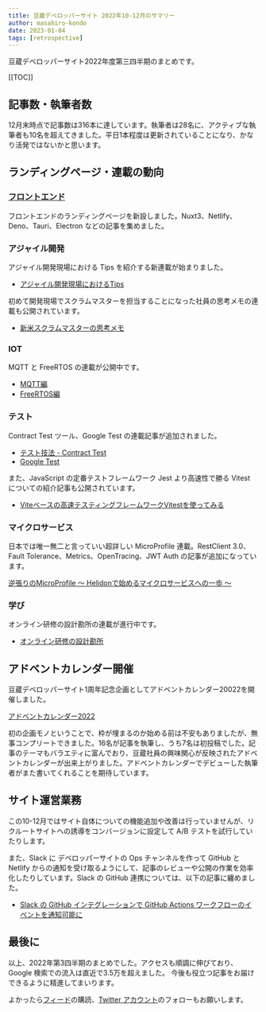 ```yaml
---
title: 豆蔵デベロッパーサイト 2022年10-12月のサマリー
author: masahiro-kondo
date: 2023-01-04
tags: [retrospective]
---
```

豆蔵デベロッパーサイト2022年度第三四半期のまとめです。

[[TOC]]

## 記事数・執筆者数
12月末時点で記事数は316本に達しています。執筆者は28名に、アクティブな執筆者も10名を超えてきました。平日1本程度は更新されていることになり、かなり活発ではないかと思います。

## ランディングページ・連載の動向

### [フロントエンド](/frontend/)
フロントエンドのランディングページを新設しました。Nuxt3、Netlify、Deno、Tauri、Electron などの記事を集めました。

### アジャイル開発
アジャイル開発現場における Tips を紹介する新連載が始まりました。

- [アジャイル開発現場におけるTips](/agile/#アジャイル開発現場におけるtips)

初めて開発現場でスクラムマスターを担当することになった社員の思考メモの連載も公開されています。

- [新米スクラムマスターの思考メモ](/agile/#新米スクラムマスターの思考メモ)

### IOT
MQTT と FreeRTOS の連載が公開中です。

- [MQTT編](/iot/#mqtt編)
- [FreeRTOS編](/iot/#freertos編)

### テスト
Contract Test ツール、Google Test の連載記事が追加されました。

- [テスト技法 - Contract Test](/testing/#テスト技法---contract-test)
- [Google Test](/testing/#google-test)

また、JavaScript の定番テストフレームワーク Jest より高速性で勝る Vitest についての紹介記事も公開されています。

- [Viteベースの高速テスティングフレームワークVitestを使ってみる](/blogs/2022/12/28/vitest-intro/)

### マイクロサービス
日本では唯一無二と言っていい超詳しい MicroProfile 連載。RestClient 3.0、Fault Tolerance、Metrics、OpenTracing、JWT Auth の記事が追加になっています。

[逆張りのMicroProfile ～ Helidonで始めるマイクロサービスへの一歩 ～](/msa/#逆張りのmicroprofile-～-helidonで始めるマイクロサービスへの一歩-～)

### 学び
オンライン研修の設計勘所の連載が進行中です。

- [オンライン研修の設計勘所](/learning/#オンライン研修の設計勘所)

## アドベントカレンダー開催
豆蔵デベロッパーサイト1周年記念企画としてアドベントカレンダー20022を開催しました。

[アドベントカレンダー2022](/events/advent-calendar/2022/)

初の企画モノということで、枠が埋まるのか始める前は不安もありましたが、無事コンプリートできました。16名が記事を執筆し、うち7名は初投稿でした。記事のテーマもバラエティに富んでおり、豆蔵社員の興味関心が反映されたアドベントカレンダーが出来上がりました。アドベントカレンダーでデビューした執筆者がまた書いてくれることを期待しています。

## サイト運営業務
この10-12月ではサイト自体についての機能追加や改善は行っていませんが、リクルートサイトへの誘導をコンバージョンに設定して A/B テストを試行していたりします。

また、Slack に デベロッパーサイトの Ops チャンネルを作って GitHub と Netlify からの通知を受け取るようにして、記事のレビューや公開の作業を効率化したりしています。Slack の GitHub 連携については、以下の記事に纏めました。

- [Slack の GitHub インテグレーションで GitHub Actions ワークフローのイベントを通知可能に](/blogs/2022/12/12/notify-github-actions-workflow-to-slack/)

## 最後に
以上、2022年第3四半期のまとめでした。アクセスも順調に伸びており、Google 検索での流入は直近で3.5万を超えました。
今後も役立つ記事をお届けできるように精進してまいります。

よかったら[フィード](/feed)の購読、[Twitter アカウント](https://twitter.com/MamezouDev)のフォローもお願いします。
